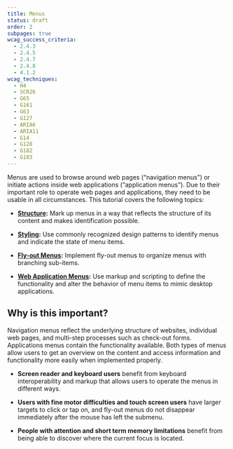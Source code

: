 ```yaml
---
title: Menus
status: draft
order: 2
subpages: true
wcag_success_criteria:
  - 2.4.3
  - 2.4.5
  - 2.4.7
  - 2.4.8
  - 4.1.2
wcag_techniques:
  - H4
  - SCR26
  - G65
  - G161
  - G63
  - G127
  - ARIA6
  - ARIA11
  - G14
  - G128
  - G182
  - G183
---
```


Menus are used to browse around web pages (“navigation menus”) or initiate actions inside web applications (“application menus”). Due to their important role to operate web pages and applications, they need to be usable in all circumstances. This tutorial covers the following topics:

* **[Structure](structure.html):** Mark up menus in a way that reflects the structure of its content and makes identification possible.

* **[Styling](styling.html):** Use commonly recognized design patterns to identify menus and indicate the state of menu items.

* **[Fly-out Menus](flyout.html):** Implement fly-out menus to organize menus with branching sub-items.

* **[Web Application Menus](application.html):** Use markup and scripting to define the functionality and alter the behavior of menu items to mimic desktop applications.

## Why is this important?

Navigation menus reflect the underlying structure of websites, individual web pages, and multi-step processes such as check-out forms. Applications menus contain the functionality available. Both types of menus allow users to get an overview on the content and access information and functionality more easily when implemented properly.

* **Screen reader and keyboard users** benefit from keyboard interoperability and markup that allows users to operate the menus in different ways.

* **Users with fine motor difficulties and touch screen users** have larger targets to click or tap on, and fly-out menus do not disappear immediately after the mouse has left the submenu.

* **People with attention and short term memory limitations** benefit from being able to discover where the current focus is located.
